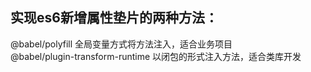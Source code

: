 ## 实现es6新增属性垫片的两种方法：
 @babel/polyfill  全局变量方式将方法注入，适合业务项目  
 @babel/plugin-transform-runtime 以闭包的形式注入方法，适合类库开发  
 
